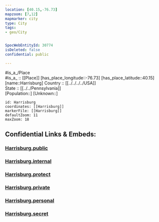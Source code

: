```yaml
---
location: [40.15,-76.73] 
mapzoom: [7,12] 
mapmarker: city 
type: City
tags:
- geo/City


SpocWebEntityId: 30774
isDeleted: false
confidential: public

---
```

#is_a_/Place  
#is_a_ :: [[Place]] 
[has_place_longitude::-76.73] 
[has_place_latitude::40.15] 
[name::Harrisburg] 
Country :: [[../../../../USA]]  
State :: [[../../Pennsylvania]]  
[Population::] 
[Unknown::] 


```leaflet
id: Harrisburg
coordinates: [[Harrisburg]] 
markerFile: [[Harrisburg]] 
defaultZoom: 11 
maxZoom: 18
```


## Confidential Links & Embeds: 

### [Harrisburg.public](/_public/\Earth\Continent\America~North\USA\USA~Eastern\Pennsylvania\counties~Pennsylvania\Dauphin,County\cities~DauphinHarrisburg.public.md) 

### [Harrisburg.internal](/_internal/\Earth\Continent\America~North\USA\USA~Eastern\Pennsylvania\counties~Pennsylvania\Dauphin,County\cities~DauphinHarrisburg.internal.md) 

### [Harrisburg.protect](/_protect/\Earth\Continent\America~North\USA\USA~Eastern\Pennsylvania\counties~Pennsylvania\Dauphin,County\cities~DauphinHarrisburg.protect.md) 

### [Harrisburg.private](/_private/\Earth\Continent\America~North\USA\USA~Eastern\Pennsylvania\counties~Pennsylvania\Dauphin,County\cities~DauphinHarrisburg.private.md) 

### [Harrisburg.personal](/_personal/\Earth\Continent\America~North\USA\USA~Eastern\Pennsylvania\counties~Pennsylvania\Dauphin,County\cities~DauphinHarrisburg.personal.md) 

### [Harrisburg.secret](/_secret/\Earth\Continent\America~North\USA\USA~Eastern\Pennsylvania\counties~Pennsylvania\Dauphin,County\cities~DauphinHarrisburg.secret.md)

